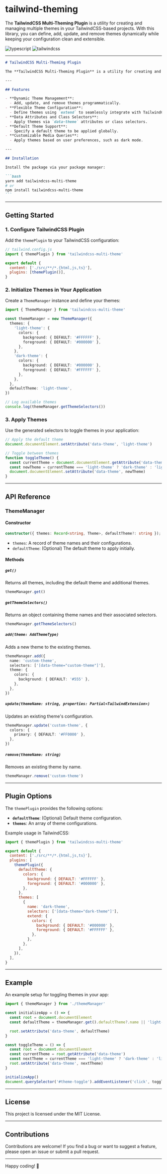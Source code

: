 <div align="left">
 <h1>tailwind-theming</h1>
  <p>The <b>TailwindCSS Multi-Theming Plugin</b> is a utility for creating and managing multiple themes in your TailwindCSS-based projects. With this library, you can define, add, update, and remove themes dynamically while keeping your configuration clean and extensible.</p>
  <div>
    <img src="https://img.shields.io/badge/-TypeScript-black?style=for-the-badge&logoColor=white&logo=typescript&color=3178c6" alt="typescript" />
    <img src="https://img.shields.io/badge/-Tailwind_CSS-black?style=for-the-badge&logoColor=white&logo=tailwindcss&color=06B6D4" alt="tailwindcss" />
  </div>

<hr/>
</div>

````markdown
# TailwindCSS Multi-Theming Plugin

The **TailwindCSS Multi-Theming Plugin** is a utility for creating and managing multiple themes in your TailwindCSS-based projects. With this library, you can define, add, update, and remove themes dynamically while keeping your configuration clean and extensible.

---

## Features

- **Dynamic Theme Management**:
  - Add, update, and remove themes programmatically.
- **Flexible Theme Configuration**:
  - Define themes using `extend` to seamlessly integrate with TailwindCSS.
- **Data Attributes and Class Selectors**:
  - Apply themes via `data-theme` attributes or class selectors.
- **Default Theme Support**:
  - Specify a default theme to be applied globally.
- **Customizable Media Queries**:
  - Apply themes based on user preferences, such as dark mode.

---

## Installation

Install the package via your package manager:

```bash
yarn add tailwindcss-multi-theme
# or
npm install tailwindcss-multi-theme
```
````

---

## Getting Started

### 1. Configure TailwindCSS Plugin

Add the `themePlugin` to your TailwindCSS configuration:

```javascript
// tailwind.config.js
import { themePlugin } from 'tailwindcss-multi-theme'

export default {
  content: ['./src/**/*.{html,js,ts}'],
  plugins: [themePlugin()],
}
```

### 2. Initialize Themes in Your Application

Create a `ThemeManager` instance and define your themes:

```typescript
import { ThemeManager } from 'tailwindcss-multi-theme'

const themeManager = new ThemeManager({
  themes: {
    'light-theme': {
      colors: {
        background: { DEFAULT: '#FFFFFF' },
        foreground: { DEFAULT: '#000000' },
      },
    },
    'dark-theme': {
      colors: {
        background: { DEFAULT: '#000000' },
        foreground: { DEFAULT: '#FFFFFF' },
      },
    },
  },
  defaultTheme: 'light-theme',
})

// Log available themes
console.log(themeManager.getThemeSelectors())
```

### 3. Apply Themes

Use the generated selectors to toggle themes in your application:

```typescript
// Apply the default theme
document.documentElement.setAttribute('data-theme', 'light-theme')

// Toggle between themes
function toggleTheme() {
  const currentTheme = document.documentElement.getAttribute('data-theme')
  const newTheme = currentTheme === 'light-theme' ? 'dark-theme' : 'light-theme'
  document.documentElement.setAttribute('data-theme', newTheme)
}
```

---

## API Reference

### **ThemeManager**

#### Constructor

```typescript
constructor({ themes: Record<string, Theme>, defaultTheme?: string });
```

- `themes`: A record of theme names and their configurations.
- `defaultTheme`: (Optional) The default theme to apply initially.

#### Methods

##### **`get()`**

Returns all themes, including the default theme and additional themes.

```typescript
themeManager.get()
```

##### **`getThemeSelectors()`**

Returns an object containing theme names and their associated selectors.

```typescript
themeManager.getThemeSelectors()
```

##### **`add(theme: AddThemeType)`**

Adds a new theme to the existing themes.

```typescript
themeManager.add({
  name: 'custom-theme',
  selectors: ['[data-theme="custom-theme"]'],
  theme: {
    colors: {
      background: { DEFAULT: '#555' },
    },
  },
})
```

##### **`update(themeName: string, properties: Partial<TailwindExtension>)`**

Updates an existing theme's configuration.

```typescript
themeManager.update('custom-theme', {
  colors: {
    primary: { DEFAULT: '#FF0000' },
  },
})
```

##### **`remove(themeName: string)`**

Removes an existing theme by name.

```typescript
themeManager.remove('custom-theme')
```

---

## Plugin Options

The `themePlugin` provides the following options:

- **`defaultTheme`**: (Optional) Default theme configuration.
- **`themes`**: An array of theme configurations.

Example usage in TailwindCSS:

```javascript
import { themePlugin } from 'tailwindcss-multi-theme'

export default {
  content: ['./src/**/*.{html,js,ts}'],
  plugins: [
    themePlugin({
      defaultTheme: {
        colors: {
          background: { DEFAULT: '#FFFFFF' },
          foreground: { DEFAULT: '#000000' },
        },
      },
      themes: [
        {
          name: 'dark-theme',
          selectors: ['[data-theme="dark-theme"]'],
          extend: {
            colors: {
              background: { DEFAULT: '#000000' },
              foreground: { DEFAULT: '#FFFFFF' },
            },
          },
        },
      ],
    }),
  ],
}
```

---

## Example

An example setup for toggling themes in your app:

```typescript
import { themeManager } from './themeManager'

const initializeApp = () => {
  const root = document.documentElement
  const defaultTheme = themeManager.get().defaultTheme?.name || 'light-theme'

  root.setAttribute('data-theme', defaultTheme)
}

const toggleTheme = () => {
  const root = document.documentElement
  const currentTheme = root.getAttribute('data-theme')
  const nextTheme = currentTheme === 'light-theme' ? 'dark-theme' : 'light-theme'
  root.setAttribute('data-theme', nextTheme)
}

initializeApp()
document.querySelector('#theme-toggle').addEventListener('click', toggleTheme)
```

---

## License

This project is licensed under the MIT License.

---

## Contributions

Contributions are welcome! If you find a bug or want to suggest a feature, please open an issue or submit a pull request.

---

Happy coding! 🎉

```

```
